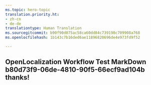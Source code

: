 ```yaml
---
ms.topic: hero-topic
translation.priority.ht:
- zh-cn
- de-de
translationtype: Human Translation
ms.sourcegitcommit: b90f90d075ac58ca60dd84c739198c709908a768
ms.openlocfilehash: 1b143c7b16ded6ae11896820696de4e973fd9f52

---
```

## OpenLocalization Workflow Test MarkDown b80d73f9-06de-4810-90f5-66ecf9ad104b thanks!



<!--HONumber=Jul16_HO4-->


